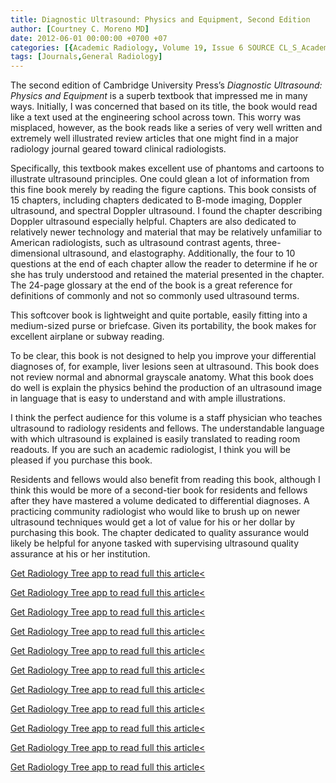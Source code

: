 ```yaml
---
title: Diagnostic Ultrasound: Physics and Equipment, Second Edition
author: [Courtney C. Moreno MD]
date: 2012-06-01 00:00:00 +0700 +07
categories: [{Academic Radiology, Volume 19, Issue 6 SOURCE CL_S_AcademicRadiologyVolume19Issue6 1}]
tags: [Journals,General Radiology]
---
```

The second edition of Cambridge University Press’s _Diagnostic Ultrasound: Physics and Equipment_ is a superb textbook that impressed me in many ways. Initially, I was concerned that based on its title, the book would read like a text used at the engineering school across town. This worry was misplaced, however, as the book reads like a series of very well written and extremely well illustrated review articles that one might find in a major radiology journal geared toward clinical radiologists.

Specifically, this textbook makes excellent use of phantoms and cartoons to illustrate ultrasound principles. One could glean a lot of information from this fine book merely by reading the figure captions. This book consists of 15 chapters, including chapters dedicated to B-mode imaging, Doppler ultrasound, and spectral Doppler ultrasound. I found the chapter describing Doppler ultrasound especially helpful. Chapters are also dedicated to relatively newer technology and material that may be relatively unfamiliar to American radiologists, such as ultrasound contrast agents, three-dimensional ultrasound, and elastography. Additionally, the four to 10 questions at the end of each chapter allow the reader to determine if he or she has truly understood and retained the material presented in the chapter. The 24-page glossary at the end of the book is a great reference for definitions of commonly and not so commonly used ultrasound terms.

This softcover book is lightweight and quite portable, easily fitting into a medium-sized purse or briefcase. Given its portability, the book makes for excellent airplane or subway reading.

To be clear, this book is not designed to help you improve your differential diagnoses of, for example, liver lesions seen at ultrasound. This book does not review normal and abnormal grayscale anatomy. What this book does do well is explain the physics behind the production of an ultrasound image in language that is easy to understand and with ample illustrations.

I think the perfect audience for this volume is a staff physician who teaches ultrasound to radiology residents and fellows. The understandable language with which ultrasound is explained is easily translated to reading room readouts. If you are such an academic radiologist, I think you will be pleased if you purchase this book.

Residents and fellows would also benefit from reading this book, although I think this would be more of a second-tier book for residents and fellows after they have mastered a volume dedicated to differential diagnoses. A practicing community radiologist who would like to brush up on newer ultrasound techniques would get a lot of value for his or her dollar by purchasing this book. The chapter dedicated to quality assurance would likely be helpful for anyone tasked with supervising ultrasound quality assurance at his or her institution.

[Get Radiology Tree app to read full this article<](https://clinicalpub.com/app)

[Get Radiology Tree app to read full this article<](https://clinicalpub.com/app)

[Get Radiology Tree app to read full this article<](https://clinicalpub.com/app)

[Get Radiology Tree app to read full this article<](https://clinicalpub.com/app)

[Get Radiology Tree app to read full this article<](https://clinicalpub.com/app)

[Get Radiology Tree app to read full this article<](https://clinicalpub.com/app)

[Get Radiology Tree app to read full this article<](https://clinicalpub.com/app)

[Get Radiology Tree app to read full this article<](https://clinicalpub.com/app)

[Get Radiology Tree app to read full this article<](https://clinicalpub.com/app)

[Get Radiology Tree app to read full this article<](https://clinicalpub.com/app)

[Get Radiology Tree app to read full this article<](https://clinicalpub.com/app)